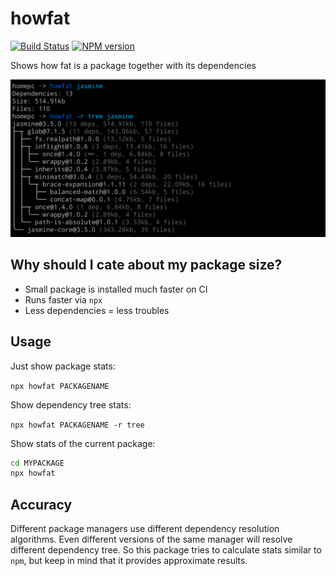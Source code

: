 # howfat
[![Build Status](https://travis-ci.org/megahertz/howfat.svg?branch=master)](https://travis-ci.org/megahertz/howfat)
[![NPM version](https://badge.fury.io/js/howfat.svg)](https://badge.fury.io/js/howfat)

Shows how fat is a package together with its dependencies

![howfat](docs/screenshot.png)

## Why should I cate about my package size?

- Small package is installed much faster on CI
- Runs faster via `npx`
- Less dependencies = less troubles

## Usage

Just show package stats:

`npx howfat PACKAGENAME`

Show dependency tree stats:

`npx howfat PACKAGENAME -r tree`

Show stats of the current package:

```bash
cd MYPACKAGE
npx howfat
```

## Accuracy

Different package managers use different dependency resolution algorithms. Even
different versions of the same manager will resolve different dependency tree.
So this package tries to calculate stats similar to `npm`, but keep in mind that
it provides approximate results.
